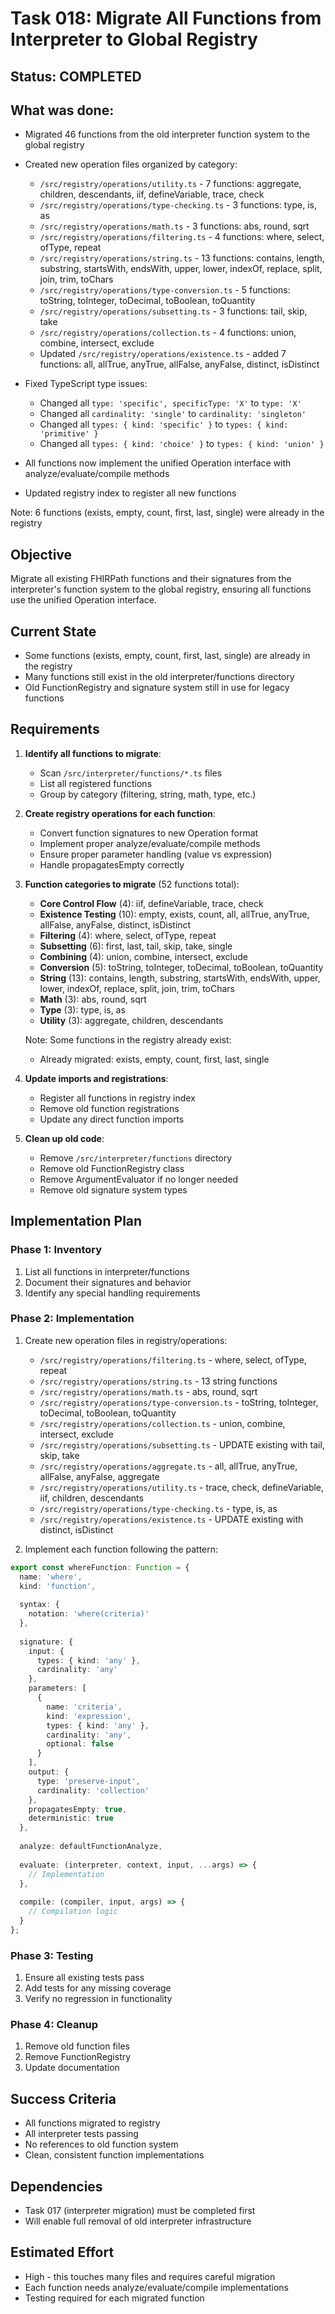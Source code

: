 # Task 018: Migrate All Functions from Interpreter to Global Registry

## Status: COMPLETED

## What was done:
- Migrated 46 functions from the old interpreter function system to the global registry
- Created new operation files organized by category:
  - `/src/registry/operations/utility.ts` - 7 functions: aggregate, children, descendants, iif, defineVariable, trace, check
  - `/src/registry/operations/type-checking.ts` - 3 functions: type, is, as
  - `/src/registry/operations/math.ts` - 3 functions: abs, round, sqrt
  - `/src/registry/operations/filtering.ts` - 4 functions: where, select, ofType, repeat
  - `/src/registry/operations/string.ts` - 13 functions: contains, length, substring, startsWith, endsWith, upper, lower, indexOf, replace, split, join, trim, toChars
  - `/src/registry/operations/type-conversion.ts` - 5 functions: toString, toInteger, toDecimal, toBoolean, toQuantity
  - `/src/registry/operations/subsetting.ts` - 3 functions: tail, skip, take
  - `/src/registry/operations/collection.ts` - 4 functions: union, combine, intersect, exclude
  - Updated `/src/registry/operations/existence.ts` - added 7 functions: all, allTrue, anyTrue, allFalse, anyFalse, distinct, isDistinct

- Fixed TypeScript type issues:
  - Changed all `type: 'specific', specificType: 'X'` to `type: 'X'`
  - Changed all `cardinality: 'single'` to `cardinality: 'singleton'`
  - Changed all `types: { kind: 'specific' }` to `types: { kind: 'primitive' }`
  - Changed all `types: { kind: 'choice' }` to `types: { kind: 'union' }`

- All functions now implement the unified Operation interface with analyze/evaluate/compile methods
- Updated registry index to register all new functions

Note: 6 functions (exists, empty, count, first, last, single) were already in the registry

## Objective
Migrate all existing FHIRPath functions and their signatures from the interpreter's function system to the global registry, ensuring all functions use the unified Operation interface.

## Current State
- Some functions (exists, empty, count, first, last, single) are already in the registry
- Many functions still exist in the old interpreter/functions directory
- Old FunctionRegistry and signature system still in use for legacy functions

## Requirements

1. **Identify all functions to migrate**:
   - Scan `/src/interpreter/functions/*.ts` files
   - List all registered functions
   - Group by category (filtering, string, math, type, etc.)

2. **Create registry operations for each function**:
   - Convert function signatures to new Operation format
   - Implement proper analyze/evaluate/compile methods
   - Ensure proper parameter handling (value vs expression)
   - Handle propagatesEmpty correctly

3. **Function categories to migrate** (52 functions total):
   - **Core Control Flow** (4): iif, defineVariable, trace, check
   - **Existence Testing** (10): empty, exists, count, all, allTrue, anyTrue, allFalse, anyFalse, distinct, isDistinct
   - **Filtering** (4): where, select, ofType, repeat
   - **Subsetting** (6): first, last, tail, skip, take, single
   - **Combining** (4): union, combine, intersect, exclude
   - **Conversion** (5): toString, toInteger, toDecimal, toBoolean, toQuantity
   - **String** (13): contains, length, substring, startsWith, endsWith, upper, lower, indexOf, replace, split, join, trim, toChars
   - **Math** (3): abs, round, sqrt
   - **Type** (3): type, is, as
   - **Utility** (3): aggregate, children, descendants
   
   Note: Some functions in the registry already exist:
   - Already migrated: exists, empty, count, first, last, single

4. **Update imports and registrations**:
   - Register all functions in registry index
   - Remove old function registrations
   - Update any direct function imports

5. **Clean up old code**:
   - Remove `/src/interpreter/functions` directory
   - Remove old FunctionRegistry class
   - Remove ArgumentEvaluator if no longer needed
   - Remove old signature system types

## Implementation Plan

### Phase 1: Inventory
1. List all functions in interpreter/functions
2. Document their signatures and behavior
3. Identify any special handling requirements

### Phase 2: Implementation
1. Create new operation files in registry/operations:
   - `/src/registry/operations/filtering.ts` - where, select, ofType, repeat
   - `/src/registry/operations/string.ts` - 13 string functions
   - `/src/registry/operations/math.ts` - abs, round, sqrt
   - `/src/registry/operations/type-conversion.ts` - toString, toInteger, toDecimal, toBoolean, toQuantity
   - `/src/registry/operations/collection.ts` - union, combine, intersect, exclude
   - `/src/registry/operations/subsetting.ts` - UPDATE existing with tail, skip, take
   - `/src/registry/operations/aggregate.ts` - all, allTrue, anyTrue, allFalse, anyFalse, aggregate
   - `/src/registry/operations/utility.ts` - trace, check, defineVariable, iif, children, descendants
   - `/src/registry/operations/type-checking.ts` - type, is, as
   - `/src/registry/operations/existence.ts` - UPDATE existing with distinct, isDistinct

2. Implement each function following the pattern:
```typescript
export const whereFunction: Function = {
  name: 'where',
  kind: 'function',
  
  syntax: {
    notation: 'where(criteria)'
  },
  
  signature: {
    input: {
      types: { kind: 'any' },
      cardinality: 'any'
    },
    parameters: [
      {
        name: 'criteria',
        kind: 'expression',
        types: { kind: 'any' },
        cardinality: 'any',
        optional: false
      }
    ],
    output: {
      type: 'preserve-input',
      cardinality: 'collection'
    },
    propagatesEmpty: true,
    deterministic: true
  },
  
  analyze: defaultFunctionAnalyze,
  
  evaluate: (interpreter, context, input, ...args) => {
    // Implementation
  },
  
  compile: (compiler, input, args) => {
    // Compilation logic
  }
};
```

### Phase 3: Testing
1. Ensure all existing tests pass
2. Add tests for any missing coverage
3. Verify no regression in functionality

### Phase 4: Cleanup
1. Remove old function files
2. Remove FunctionRegistry
3. Update documentation

## Success Criteria
- All functions migrated to registry
- All interpreter tests passing
- No references to old function system
- Clean, consistent function implementations

## Dependencies
- Task 017 (interpreter migration) must be completed first
- Will enable full removal of old interpreter infrastructure

## Estimated Effort
- High - this touches many files and requires careful migration
- Each function needs analyze/evaluate/compile implementations
- Testing required for each migrated function